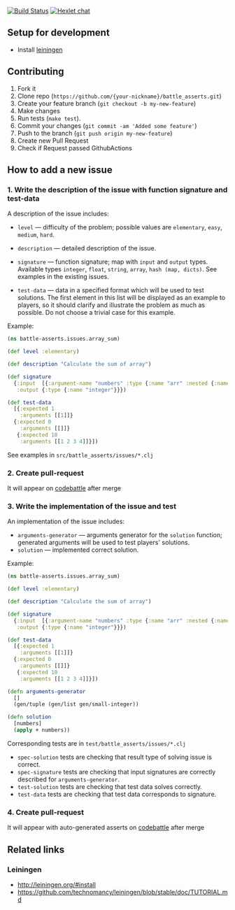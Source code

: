 [![Build Status](https://travis-ci.org/hexlet-codebattle/battle_asserts.svg?branch=master)](https://travis-ci.org/hexlet-codebattle/battle_asserts)
[![Hexlet chat](http://slack-ru.hexlet.io/badge.svg)](http://slack-ru.hexlet.io)

## Setup for development

- Install [leiningen](http://leiningen.org)

## Contributing

1. Fork it
2. Clone repo (`https://github.com/{your-nickname}/battle_asserts.git`)
3. Create your feature branch (`git checkout -b my-new-feature`)
4. Make changes
5. Run tests (`make test`).
6. Commit your changes (`git commit -am 'Added some feature'`)
7. Push to the branch (`git push origin my-new-feature`)
8. Create new Pull Request
9. Check if Request passed GithubActions

## How to add a new issue

### 1. Write the description of the issue with function signature and test-data

A description of the issue includes:

- `level` — difficulty of the problem; possible values are `elementary`, `easy`, `medium`, `hard`.
- `description` — detailed description of the issue.
- `signature` — function signature; map with `input` and `output` types. Available types `integer`, `float`, `string`, `array`, `hash (map, dicts)`.
  See examples in the existing issues.

- `test-data` — data in a specified format which will be used to test solutions. The first element in this list will be displayed as an example to players, so it should clarify and illustrate the problem as much as possible. Do not choose a trivial case for this example.

Example:

```clojure
(ns battle-asserts.issues.array_sum)

(def level :elementary)

(def description "Calculate the sum of array")

(def signature
  {:input  [{:argument-name "numbers" :type {:name "arr" :nested {:name "integer"}}}]
   :output {:type {:name "integer"}}})

(def test-data
  [{:expected 1
    :arguments [[1]]}
  {:expected 0
    :arguments [[]]}
   {:expected 10
    :arguments [[1 2 3 4]]}])
```

See examples in `src/battle_asserts/issues/*.clj`

### 2. Create pull-request

It will appear on [codebattle](http://codebattle.hexlet.io) after merge


### 3. Write the implementation of the issue and test

An implementation of the issue includes:

- `arguments-generator` — arguments generator for the `solution` function;
  generated arguments will be used to test players' solutions.
- `solution` — implemented correct solution.

Example:

```clojure
(ns battle-asserts.issues.array_sum)

(def level :elementary)

(def description "Calculate the sum of array")

(def signature
  {:input  [{:argument-name "numbers" :type {:name "arr" :nested {:name "integer"}}}]
   :output {:type {:name "integer"}}})

(def test-data
  [{:expected 1
    :arguments [[1]]}
  {:expected 0
    :arguments [[]]}
   {:expected 10
    :arguments [[1 2 3 4]]}])

(defn arguments-generator
  []
  (gen/tuple (gen/list gen/small-integer))

(defn solution
  [numbers]
  (apply + numbers))
```

Corresponding tests are in `test/battle_asserts/issues/*.clj`
- `spec-solution` tests are checking that result type of solving issue is correct.
- `spec-signature` tests are checking that input signatures are correctly described for `arguments-generator`.
- `test-solution` tests are checking that test data solves correctly.
- `test-data` tests are checking that test data corresponds to signature.

### 4. Create pull-request

It will appear with auto-generated asserts on [codebattle](http://codebattle.hexlet.io) after merge

## Related links

### Leiningen

- http://leiningen.org/#install
- https://github.com/technomancy/leiningen/blob/stable/doc/TUTORIAL.md
